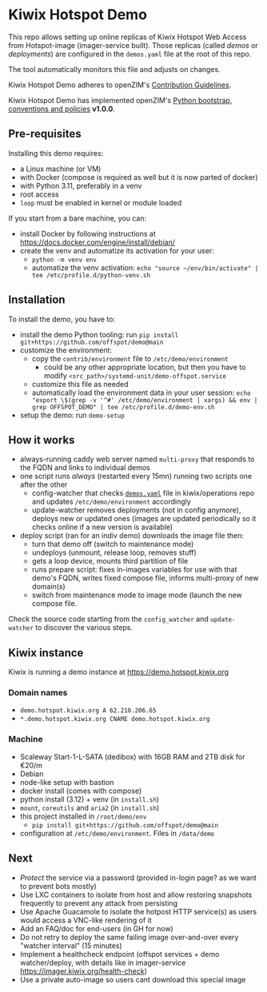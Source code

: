 # Kiwix Hotspot Demo


This repo allows setting up online replicas of Kiwix Hotspot Web Access from Hotspot-image (imager-service built).
Those replicas (called *demos* or *deployments*) are configured in the `demos.yaml` file at the root of this repo.

The tool automatically monitors this file and adjusts on changes.

Kiwix Hotspot Demo adheres to openZIM's [Contribution Guidelines](https://github.com/openzim/overview/wiki/Contributing).

Kiwix Hotspot Demo has implemented openZIM's [Python bootstrap, conventions and policies](https://github.com/openzim/_python-bootstrap/docs/Policy.md) **v1.0.0**.

## Pre-requisites

Installing this demo requires:

- a Linux machine (or VM)
- with Docker (compose is required as well but it is now parted of docker)
- with Python 3.11, preferably in a venv
- root access
- `loop` must be enabled in kernel or module loaded

If you start from a bare machine, you can:

- install Docker by following instructions at https://docs.docker.com/engine/install/debian/
- create the venv and automatize its activation for your user:
  - `python -m venv env`
  - automatize the venv activation: `echo "source ~/env/bin/activate" | tee /etc/profile.d/python-venv.sh`

## Installation

To install the demo, you have to:

- install the demo Python tooling: run `pip install git+https://github.com/offspot/demo@main`
- customize the environment:
  - copy the `contrib/environment` file to `/etc/demo/environment`
    - could be any other appropriate location, but then you have to modify `<src_path>/systemd-unit/demo-offspot.service`
  - customize this file as needed
  - automatically load the environment data in your user session: `echo "export \$(grep -v '^#' /etc/demo/environment | xargs) && env | grep OFFSPOT_DEMO" | tee /etc/profile.d/demo-env.sh`
- setup the demo: run `demo-setup`

## How it works

- always-running caddy web server named `multi-proxy` that responds to the FQDN and links to individual demos
- one script runs *always* (restarted every 15mn) running two scripts one after the other
  - config-watcher that checks [`demos.yaml`](https://github.com/kiwix/operations/blob/main/demos/demo.offspot.yaml) file in kiwix/operations repo and updates `/etc/demo/environment` accordingly
  - update-watcher removes deployments (not in config anymore), deploys new or updated ones (images are updated periodically so it checks online if a new version is available)
- deploy script (ran for an indiv demo) downloads the image file then:
  - turn that demo off (switch to maintenance mode)
  - undeploys (unmount, release loop, removes stuff)
  - gets a loop device, mounts third partition of file
  - runs prepare script: fixes in-images variables for use with that demo's FQDN, writes fixed compose file, informs multi-proxy of new domain(s)
  - switch from maintenance mode to image mode (launch the new compose file.

Check the source code starting from the `config_watcher` and `update-watcher` to discover the various steps.

## Kiwix instance

Kiwix is running a demo instance at https://demo.hotspot.kiwix.org

### Domain names

- `demo.hotspot.kiwix.org A 62.210.206.65`
- `*.demo.hotspot.kiwix.org CNAME demo.hotspot.kiwix.org`

### Machine

- Scaleway Start-1-L-SATA (dedibox) with 16GB RAM and 2TB disk for €20/m
- Debian
- node-like setup with bastion
- docker install (comes with compose)
- python install (3.12) + venv (in `install.sh`)
- `mount`, `coreutils` and `aria2` (in `install.sh`)
- this project installed in `/root/demo/env`
  - `pip install git+https://github.com/offspot/demo@main`
- configuration at `/etc/demo/environment`. Files in `/data/demo`

## Next

- *Protect* the service via a password (provided in-login page? as we want to prevent bots mostly)
- Use LXC containers to isolate from host and allow restoring snapshots frequently to prevent any attack from persisting
- Use Apache Guacamole to isolate the hotpost HTTP service(s) as users would access a VNC-like rendering of it
- Add an FAQ/doc for end-users (in GH for now)
- Do not retry to deploy the same failing image over-and-over every "watcher interval" (15 minutes)
- Implement a healthcheck endpoint (offspot services + demo watcher/deploy, with details like in imager-service https://imager.kiwix.org/health-check)
- Use a private auto-image so users cant download this special image
